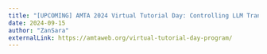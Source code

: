```yaml
---
title: "[UPCOMING] AMTA 2024 Virtual Tutorial Day: Controlling LLM Translations of Invariant Elements with RAG"
date: 2024-09-15
author: "ZanSara"
externalLink: https://amtaweb.org/virtual-tutorial-day-program/
---
```

